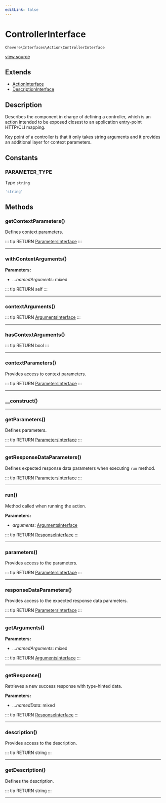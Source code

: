 ```yaml
---
editLink: false
---
```


# ControllerInterface

`Chevere\Interfaces\Action\ControllerInterface`

[view source](https://github.com/chevere/chevere/blob/master/src/Chevere/Interfaces/Action/ControllerInterface.php)

## Extends

- [ActionInterface](./ActionInterface.md)
- [DescriptionInterface](../Common/DescriptionInterface.md)

## Description

Describes the component in charge of defining a controller, which is an action
intended to be exposed closest to an application entry-point HTTP/CLI mapping.

Key point of a controller is that it only takes string arguments and it
provides an additional layer for context parameters.

## Constants

### PARAMETER_TYPE

Type `string`

```php
'string'
```

## Methods

### getContextParameters()

Defines context parameters.

::: tip RETURN
[ParametersInterface](../Parameter/ParametersInterface.md)
:::

---

### withContextArguments()

**Parameters:**

- *...namedArguments*: mixed

::: tip RETURN
self
:::

---

### contextArguments()

::: tip RETURN
[ArgumentsInterface](../Parameter/ArgumentsInterface.md)
:::

---

### hasContextArguments()

::: tip RETURN
bool
:::

---

### contextParameters()

Provides access to context parameters.

::: tip RETURN
[ParametersInterface](../Parameter/ParametersInterface.md)
:::

---

### __construct()

---

### getParameters()

Defines parameters.

::: tip RETURN
[ParametersInterface](../Parameter/ParametersInterface.md)
:::

---

### getResponseDataParameters()

Defines expected response data parameters when executing `run` method.

::: tip RETURN
[ParametersInterface](../Parameter/ParametersInterface.md)
:::

---

### run()

Method called when running the action.

**Parameters:**

- *arguments*: [ArgumentsInterface](../Parameter/ArgumentsInterface.md)

::: tip RETURN
[ResponseInterface](../Response/ResponseInterface.md)
:::

---

### parameters()

Provides access to the parameters.

::: tip RETURN
[ParametersInterface](../Parameter/ParametersInterface.md)
:::

---

### responseDataParameters()

Provides access to the expected response data parameters.

::: tip RETURN
[ParametersInterface](../Parameter/ParametersInterface.md)
:::

---

### getArguments()

**Parameters:**

- *...namedArguments*: mixed

::: tip RETURN
[ArgumentsInterface](../Parameter/ArgumentsInterface.md)
:::

---

### getResponse()

Retrieves a new success response with type-hinted data.

**Parameters:**

- *...namedData*: mixed

::: tip RETURN
[ResponseInterface](../Response/ResponseInterface.md)
:::

---

### description()

Provides access to the description.

::: tip RETURN
string
:::

---

### getDescription()

Defines the description.

::: tip RETURN
string
:::

---
